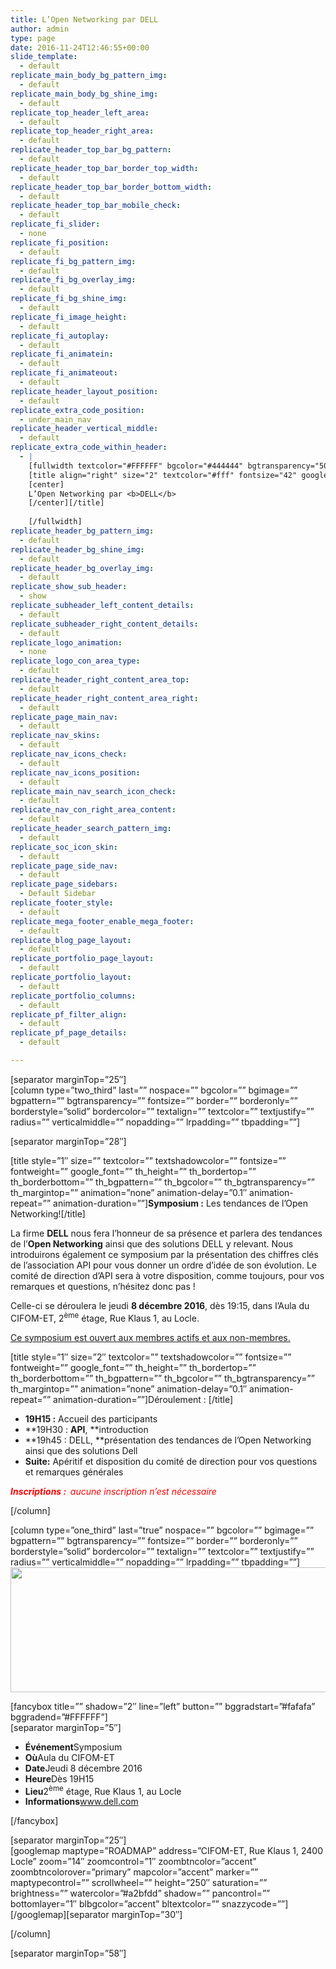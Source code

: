 ```yaml
---
title: L’Open Networking par DELL
author: admin
type: page
date: 2016-11-24T12:46:55+00:00
slide_template:
  - default
replicate_main_body_bg_pattern_img:
  - default
replicate_main_body_bg_shine_img:
  - default
replicate_top_header_left_area:
  - default
replicate_top_header_right_area:
  - default
replicate_header_top_bar_bg_pattern:
  - default
replicate_header_top_bar_border_top_width:
  - default
replicate_header_top_bar_border_bottom_width:
  - default
replicate_header_top_bar_mobile_check:
  - default
replicate_fi_slider:
  - none
replicate_fi_position:
  - default
replicate_fi_bg_pattern_img:
  - default
replicate_fi_bg_overlay_img:
  - default
replicate_fi_bg_shine_img:
  - default
replicate_fi_image_height:
  - default
replicate_fi_autoplay:
  - default
replicate_fi_animatein:
  - default
replicate_fi_animateout:
  - default
replicate_header_layout_position:
  - default
replicate_extra_code_position:
  - under_main_nav
replicate_header_vertical_middle:
  - default
replicate_extra_code_within_header:
  - |
    [fullwidth textcolor="#FFFFFF" bgcolor="#444444" bgtransparency="50" bgpattern="7" bgimage="https://api-ne.ch/wp-content/uploads/2016/03/column_image.jpg" bgvideo="" top="75" bottom="75"]
    [title align="right" size="2" textcolor="#fff" fontsize="42" google_font="" fontfamily="Raleway" lineheight="45" fontweight="300" style="none"]
    [center]
    L’Open Networking par <b>DELL</b>
    [/center][/title]
    
    [/fullwidth]
replicate_header_bg_pattern_img:
  - default
replicate_header_bg_shine_img:
  - default
replicate_header_bg_overlay_img:
  - default
replicate_show_sub_header:
  - show
replicate_subheader_left_content_details:
  - default
replicate_subheader_right_content_details:
  - default
replicate_logo_animation:
  - none
replicate_logo_con_area_type:
  - default
replicate_header_right_content_area_top:
  - default
replicate_header_right_content_area_right:
  - default
replicate_page_main_nav:
  - default
replicate_nav_skins:
  - default
replicate_nav_icons_check:
  - default
replicate_nav_icons_position:
  - default
replicate_main_nav_search_icon_check:
  - default
replicate_nav_con_right_area_content:
  - default
replicate_header_search_pattern_img:
  - default
replicate_soc_icon_skin:
  - default
replicate_page_side_nav:
  - default
replicate_page_sidebars:
  - Default Sidebar
replicate_footer_style:
  - default
replicate_mega_footer_enable_mega_footer:
  - default
replicate_blog_page_layout:
  - default
replicate_portfolio_page_layout:
  - default
replicate_portfolio_layout:
  - default
replicate_portfolio_columns:
  - default
replicate_pf_filter_align:
  - default
replicate_pf_page_details:
  - default

---
```

[separator marginTop=&#8221;25&#8243;]  
[column type=&#8221;two_third&#8221; last=&#8221;&#8221; nospace=&#8221;&#8221; bgcolor=&#8221;&#8221; bgimage=&#8221;&#8221; bgpattern=&#8221;&#8221; bgtransparency=&#8221;&#8221; fontsize=&#8221;&#8221; border=&#8221;&#8221; borderonly=&#8221;&#8221; borderstyle=&#8221;solid&#8221; bordercolor=&#8221;&#8221; textalign=&#8221;&#8221; textcolor=&#8221;&#8221; textjustify=&#8221;&#8221; radius=&#8221;&#8221; verticalmiddle=&#8221;&#8221; nopadding=&#8221;&#8221; lrpadding=&#8221;&#8221; tbpadding=&#8221;&#8221;]

[separator marginTop=&#8221;28&#8243;]

[title style=&#8221;1&#8243; size=&#8221;&#8221; textcolor=&#8221;&#8221; textshadowcolor=&#8221;&#8221; fontsize=&#8221;&#8221; fontweight=&#8221;&#8221; google\_font=&#8221;&#8221; th\_height=&#8221;&#8221; th\_bordertop=&#8221;&#8221; th\_borderbottom=&#8221;&#8221; th\_bgpattern=&#8221;&#8221; th\_bgcolor=&#8221;&#8221; th\_bgtransparency=&#8221;&#8221; th\_margintop=&#8221;&#8221; animation=&#8221;none&#8221; animation-delay=&#8221;0.1&#8243; animation-repeat=&#8221;&#8221; animation-duration=&#8221;&#8221;]**Symposium :** Les tendances de l&#8217;Open Networking![/title]

La firme **DELL** nous fera l&#8217;honneur de sa présence et parlera des tendances de l&#8217;**Open Networking** ainsi que des solutions DELL y relevant. Nous introduirons également ce symposium par la présentation des chiffres clés de l&#8217;association API pour vous donner un ordre d&#8217;idée de son évolution. Le comité de direction d&#8217;API sera à votre disposition, comme toujours, pour vos remarques et questions, n&#8217;hésitez donc pas !

Celle-ci se déroulera le jeudi **8 décembre 2016**, dès 19:15, dans l’Aula du CIFOM-ET, 2<sup>ème</sup> étage, Rue Klaus 1, au Locle.

<u>Ce symposium est ouvert aux membres actifs et aux non-membres.</u>

[title style=&#8221;1&#8243; size=&#8221;2&#8243; textcolor=&#8221;&#8221; textshadowcolor=&#8221;&#8221; fontsize=&#8221;&#8221; fontweight=&#8221;&#8221; google\_font=&#8221;&#8221; th\_height=&#8221;&#8221; th\_bordertop=&#8221;&#8221; th\_borderbottom=&#8221;&#8221; th\_bgpattern=&#8221;&#8221; th\_bgcolor=&#8221;&#8221; th\_bgtransparency=&#8221;&#8221; th\_margintop=&#8221;&#8221; animation=&#8221;none&#8221; animation-delay=&#8221;0.1&#8243; animation-repeat=&#8221;&#8221; animation-duration=&#8221;&#8221;]Déroulement : [/title]

  * **19H15 :** Accueil des participants
  * **19H30 : **API**, **introduction
  * **19h45 : DELL, **présentation des tendances de l&#8217;Open Networking ainsi que des solutions Dell
  * **Suite:** Apéritif et disposition du comité de direction pour vos questions et remarques générales

**<span style="color: #ff0000;"><em>Inscriptions :  </em></span>**<span style="color: #ff0000;"><em>aucune inscription n&#8217;est nécessaire </em></span>

[/column]

[column type=&#8221;one_third&#8221; last=&#8221;true&#8221; nospace=&#8221;&#8221; bgcolor=&#8221;&#8221; bgimage=&#8221;&#8221; bgpattern=&#8221;&#8221; bgtransparency=&#8221;&#8221; fontsize=&#8221;&#8221; border=&#8221;&#8221; borderonly=&#8221;&#8221; borderstyle=&#8221;solid&#8221; bordercolor=&#8221;&#8221; textalign=&#8221;&#8221; textcolor=&#8221;&#8221; textjustify=&#8221;&#8221; radius=&#8221;&#8221; verticalmiddle=&#8221;&#8221; nopadding=&#8221;&#8221; lrpadding=&#8221;&#8221; tbpadding=&#8221;&#8221;]  
<img decoding="async" loading="lazy" class="alignnone wp-image-2640 size-full" src="https://api-ne.ch/wp-content/uploads/2016/11/dell_2016_logo_before_after_technologies.png" width="569" height="200" /> 

[fancybox title=&#8221;&#8221; shadow=&#8221;2&#8243; line=&#8221;left&#8221; button=&#8221;&#8221; bggradstart=&#8221;#fafafa&#8221; bggradend=&#8221;#FFFFFF&#8221;]  
[separator marginTop=&#8221;5&#8243;]

<ul class="cbp-l-project-details-list">
  <li>
    <strong>Événement</strong>Symposium
  </li>
  <li>
    <strong>Où</strong>Aula du CIFOM-ET
  </li>
  <li>
    <strong>Date</strong>Jeudi 8 décembre 2016
  </li>
  <li>
    <strong>Heure</strong>Dès 19H15
  </li>
  <li>
    <strong>Lieu</strong>2<sup>ème</sup> étage, Rue Klaus 1, au Locle
  </li>
  <li>
    <strong>Informations</strong><a href="http://www.dell.com/ch/fr/entreprises/p/dell-openmanage-network-manager/pd" target="_blank" rel="noopener">www.dell.com</a>
  </li>
</ul>

[/fancybox]

[separator marginTop=&#8221;25&#8243;]  
\[googlemap maptype=&#8221;ROADMAP&#8221; address=&#8221;CIFOM-ET, Rue Klaus 1, 2400 Locle&#8221; zoom=&#8221;14&#8243; zoomcontrol=&#8221;1&#8243; zoombtncolor=&#8221;accent&#8221; zoombtncolorover=&#8221;primary&#8221; mapcolor=&#8221;accent&#8221; marker=&#8221;&#8221; maptypecontrol=&#8221;&#8221; scrollwheel=&#8221;&#8221; height=&#8221;250&#8243; saturation=&#8221;&#8221; brightness=&#8221;&#8221; watercolor=&#8221;#a2bfdd&#8221; shadow=&#8221;&#8221; pancontrol=&#8221;&#8221; bottomlayer=&#8221;1&#8243; blbgcolor=&#8221;accent&#8221; bltextcolor=&#8221;&#8221; snazzycode=&#8221;&#8221;\]\[/googlemap\][separator marginTop=&#8221;30&#8243;]

[/column]

[separator marginTop=&#8221;58&#8243;]